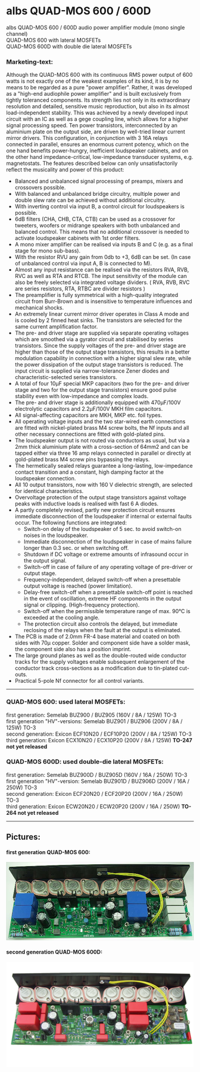 
# albs QUAD-MOS 600 / 600D

albs QUAD-MOS 600 / 600D audio power amplifier module (mono single channel)  
QUAD-MOS 600 with lateral MOSFETs  
QUAD-MOS 600D with double die lateral MOSFETs  

### Marketing-text:  
  
Although the QUAD-MOS 600 with its continuous RMS power output of 600 watts is not exactly one of the weakest examples of its kind, it is by no means to be regarded as a pure "power amplifier". Rather, it was developed as a "high-end audiophile power amplifier" and is built exclusively from tightly toleranced components.
Its strength lies not only in its extraordinary resolution and detailed, sensitive music reproduction, but also in its almost load-independent stability.
This was achieved by a newly developed input circuit with an IC as well as a gege coupling line, which allows for a higher signal processing speed. Ten power transistors, interconnected by an aluminium plate on the output side, are driven by well-tried linear current mirror drivers. This configuration, in conjunction with 3 16A relays connected in parallel, ensures an enormous current potency, which on the one hand benefits power-hungry, inefficient loudspeaker cabinets, and on the other hand impedance-critical, low-impedance transducer systems, e.g. magnetostats.
The features described below can only unsatisfactorily reflect the musicality and power of this product:
* Balanced and unbalanced signal processing of preamps, mixers and crossovers possible.
* With balanced and unbalanced bridge circuitry, multiple power and double slew rate can be achieved without additional circuitry.
* With inverting control via input B, a control circuit for loudspeakers is possible.
* 6dB filters (CHA, CHB, CTA, CTB) can be used as a crossover for tweeters, woofers or midrange speakers with both unbalanced and balanced control. This means that no additional crossover is needed to activate loudspeaker cabinets with 1st order filters.
* A mono mixer amplifier can be realised via inputs B and C (e.g. as a final stage for mono sub-bass).
* With the resistor RVU any gain from 0db to +3, 6dB can be set. (In case of unbalanced control via input A, B is connected to M).
* Almost any input resistance can be realised via the resistors RVA, RVB, RVC as well as RTA and RTCB. The input sensitivity of the module can also be freely selected via integrated voltage dividers. ( RVA, RVB, RVC are series resistors, RTA, RTBC are divider resistors )
* The preamplifier is fully symmetrical with a high-quality integrated circuit from Burr-Brown and is insensitive to temperature influences and mechanical shocks.
* An extremely linear current mirror driver operates in Class A mode and is cooled by 2 finned heat sinks. The transistors are selected for the same current amplification factor.
* The pre- and driver stage are supplied via separate operating voltages which are smoothed via a gyrator circuit and stabilised by series transistors. Since the supply voltages of the pre- and driver stage are higher than those of the output stage transistors, this results in a better modulation capability in connection with a higher signal slew rate, while the power dissipation of the output stage transistors is reduced. The input circuit is supplied via narrow-tolerance Zener diodes and characteristic-selected series transistors.
* A total of four 10µF special MKP capacitors (two for the pre- and driver stage and two for the output stage transistors) ensure good pulse stability even with low-impedance and complex loads.
* The pre- and driver stage is additionally equipped with 470µF/100V electrolytic capacitors and 2.2µF/100V MKH film capacitors.
* All signal-affecting capacitors are MKH, MKP etc. foil types.
* All operating voltage inputs and the two star-wired earth connections are fitted with nickel-plated brass M4 screw bolts, the Nf inputs and all other necessary connections are fitted with gold-plated pins.
* The loudspeaker output is not routed via conductors as usual, but via a 2mm thick aluminium plate with a cross-section of 64mm2 and can be tapped either via three 16 amp relays connected in parallel or directly at gold-plated brass M4 screw pins bypassing the relays.
* The hermetically sealed relays guarantee a long-lasting, low-impedance contact transition and a constant, high damping factor at the loudspeaker connection.
* All 10 output transistors, now with 160 V dielectric strength, are selected for identical characteristics.
* Overvoltage protection of the output stage transistors against voltage peaks with inductive loads is realised with fast 6 A diodes.
* A partly completely revised, partly new protection circuit ensures immediate disconnection of the loudspeaker if internal or external faults occur.
The following functions are integrated:
    * Switch-on delay of the loudspeaker of 5 sec. to avoid switch-on noises in the loudspeaker.
    * Immediate disconnection of the loudspeaker in case of mains failure longer than 0.3 sec. or when switching off.
    * Shutdown if DC voltage or extreme amounts of infrasound occur in the output signal.
    * Switch-off in case of failure of any operating voltage of pre-driver or output stage.
    * Frequency-independent, delayed switch-off when a presettable output voltage is reached (power limitation).
    * Delay-free switch-off when a presettable switch-off point is reached in the event of oscillation, extreme HF components in the output signal or clipping. (High-frequency protection).
    * Switch-off when the permissible temperature range of max. 90°C is exceeded at the cooling angle.
    * The protection circuit also controls the delayed, but immediate reclosing of the relays when the fault at the output is eliminated.
* The PCB is made of 2.0mm FR-4 base material and coated on both sides with 70µ copper. Solder and component side have a solder mask, the component side also has a position imprint.
* The large ground planes as well as the double-routed wide conductor tracks for the supply voltages enable subsequent enlargement of the conductor track cross-sections as a modification due to tin-plated cut-outs.
* Practical 5-pole Nf connector for all control variants.

----

### QUAD-MOS 600: used lateral MOSFETs:  
first generation: Semelab BUZ900 / BUZ905 (160V / 8A / 125W) TO-3  
first generation "HV"-versions: Semelab BUZ901 / BUZ906 (200V / 8A / 125W) TO-3  
second generation: Exicon ECF10N20 / ECF10P20 (200V / 8A / 125W) TO-3  
third generation: Exicon ECX10N20 / ECX10P20 (200V / 8A / 125W) **TO-247  not yet released**  

### QUAD-MOS 600D: used double-die lateral MOSFETs:  
first generation: Semelab BUZ900D / BUZ905D (160V / 16A / 250W) TO-3  
first generation "HV"-version: Semelab BUZ901D / BUZ906D (200V / 16A / 250W) TO-3  
second generation: Exicon ECF20N20 / ECF20P20 (200V / 16A / 250W) TO-3  
third generation: Exicon ECW20N20 / ECW20P20 (200V / 16A / 250W) **TO-264  not yet released**  

----

## Pictures:
#### first generation QUAD-MOS 600:  
<img src="/Pics/old/QUAD-MOS-600.jpg">   
  
  
#### second generation QUAD-MOS 600D:  
<img src="/Pics/Albs_QUAD-MOS_600D__Exicon_1.png">  
  




